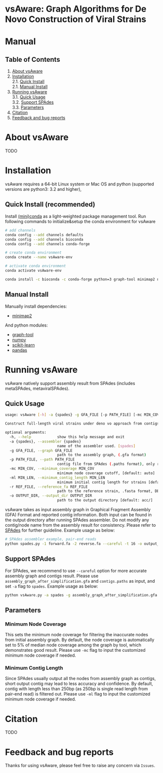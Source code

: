 # vsAware: Graph Algorithms for De Novo Construction of Viral Strains

Manual
===========

Table of Contents
-----------------

1. [About vsAware](#sec1) </br>
2. [Installation](#sec2) </br>
   2.1. [Quick Install](#sec2.1) </br>
   2.1. [Manual Install](#sec2.2) </br>
3. [Running vsAware](#sec3) </br>
   3.1. [Quick Usage](#sec3.1) </br>
   3.2. [Support SPAdes](#sec3.2) </br>
   3.3. [Parameters](#sec3.4) </br>
4. [Citation](#sec4) </br>
5. [Feedback and bug reports](#sec5)</br>

<a name="sec1"></a>
# About vsAware

TODO

<a name="sec2"></a>
# Installation

vsAware requires a 64-bit Linux system or Mac OS and python (supported versions are python3: 3.2 and higher), 

<a name="sec2.1"></a>
## Quick Install (**recommended**)

Install [(mini)conda](https://conda.io/miniconda.html) as a light-weighted package management tool. Run following commands to initialize&setup the conda environment for vsAware

```bash
# add channels
conda config --add channels defaults
conda config --add channels bioconda
conda config --add channels conda-forge

# create conda environment
conda create --name vsAware-env

# activate conda environment
conda activate vsAware-env

conda install -c bioconda -c conda-forge python=3 graph-tool minimap2 numpy pandas scikit-learn gfapy
```

<a name="sec2.2"></a>
## Manual Install

Manually install dependencies: 
- [minimap2](https://github.com/lh3/minimap2)  

And python modules:
- [graph-tool](https://graph-tool.skewed.de)
- [numpy](https://numpy.org)
- [scikit-learn](https://scikit-learn.org/stable/install.html)
- [pandas](https://pandas.pydata.org/docs/getting_started/install.html)

<a name="sec3"></a>
# Running vsAware

vsAware natively support assembly result from SPAdes (includes metaSPAdes, metaviralSPAdes).

<a name="sec3.1"></a>
## Quick Usage

```bash
usage: vsAware [-h] -a {spades} -g GFA_FILE [-p PATH_FILE] [-mc MIN_COV] [-ml MIN_LEN] [-r REF_FILE] [-o OUTPUT_DIR]

Construct full-length viral strains under deno vo approach from contigs and assembly graph, currently supports SPAdes

optional arguments:
  -h, --help            show this help message and exit
  -a {spades}, --assembler {spades}
                        name of the assembler used. [spades]
  -g GFA_FILE, --graph GFA_FILE
                        path to the assembly graph, (.gfa format)
  -p PATH_FILE, --path PATH_FILE
                        contig file from SPAdes (.paths format), only required for SPAdes. e.g., contigs.paths
  -mc MIN_COV, --minimum_coverage MIN_COV
                        minimum node coverage cutoff, [default: auto]
  -ml MIN_LEN, --minimum_contig_length MIN_LEN
                        minimum initial contig length for strains [default: 250]
  -r REF_FILE, --reference_fa REF_FILE
                        path to the reference strain, .fasta format, DEBUG_MODE only
  -o OUTPUT_DIR, --output_dir OUTPUT_DIR
                        path to the output directory [default: acc/]
```

vsAware takes as input assembly graph in Graphical Fragment Assembly (GFA) Format and reported contig information. Both input can be found in the output directory after running SPAdes assembler. Do not modify any contig/node name from the assembly result for consistency. Please refer to [SPAdes](https://github.com/ablab/spades) for further guideline. Example usage as below:

```bash
# SPAdes assembler example, pair-end reads
python spades.py -1 forward.fa -2 reverse.fa --careful -t 16 -o output_dir
```

<a name="sec3.2"></a>
## Support SPAdes

For SPAdes, we recommend to use `--careful` option for more accurate assembly graph and contigs result. Please use `assembly_graph_after_simplification.gfa` and `contigs.paths` as input, and set `-a` flag to `spades`. Example usage as below:

```bash
python vsAware.py -a spades -g assembly_graph_after_simplification.gfa -p contigs.paths -o output_dir
```

<a name="sec3.3"></a>
## Parameters

### Minimum Node Coverage

This sets the minimum node coverage for filtering the inaccurate nodes from initial assembly graph. By default, the node coverage is automatically set to 5% of median node coverage among the graph by tool, which demonstrates good result. Please use `-mc` flag to input the customized minimum node coverage if needed.

### Minimum Contig Length

Since SPAdes usually output all the nodes from assembly graph as contigs, short output contig may lead to less accuracy and confidence. By default, contig with length less than 250bp (as 250bp is single read length from pair-end read) is filtered out. Please use `-ml` flag to input the customized minimum node coverage if needed.

<a name="sec4"></a>
# Citation

TODO

<a name="sec5"></a>
# Feedback and bug reports

Thanks for using vsAware, please feel free to raise any concern via `Issues`.